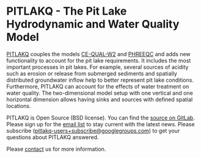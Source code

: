 # PITLAKQ - The Pit Lake Hydrodynamic and Water Quality Model

[PITLAKQ](http://www.pitlakq.com/) couples the models
[CE-QUAL-W2](http://www.cee.pdx.edu/w2/) and
[PHREEQC](https://water.usgs.gov/water-resources/software/PHREEQC/index.html)
and adds  new functionality to account for the pit lake requirements.
It includes the most important processes in pit lakes.
For example, several sources of acidity such as erosion or release from
submerged sediments and spatially distributed groundwater inflow help to better
represent pit lake conditions.
Furthermore, PITLAKQ can account for the effects of water treatment on water
quality.
The two-dimensional model setup with one vertical and one horizontal dimension
allows having sinks and sources with defined spatial locations.

PITLAKQ is Open Source (BSD license).
You can find the [source on GitLab](https://gitlab.com/hydrocomputing/pitlakq).
Please sign up for the [email list](http://groups.google.com/group/pitlakq-users)
to stay current with the latest news.
Please subscribe (pitlakq-users+subscribe@googlegroups.com) to get your
questions about PITLAKQ answered.

Please [contact](http://www.pitlakq.com/contact.html) us for more information.
